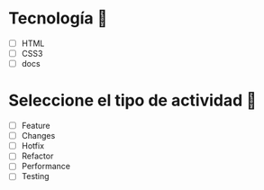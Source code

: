 # Tecnología 🧪
- [ ] HTML
- [ ] CSS3
- [ ] docs

 # Seleccione el tipo de actividad 🎈
- [ ] Feature
- [ ] Changes
- [ ] Hotfix
- [ ] Refactor
- [ ] Performance
- [ ] Testing
